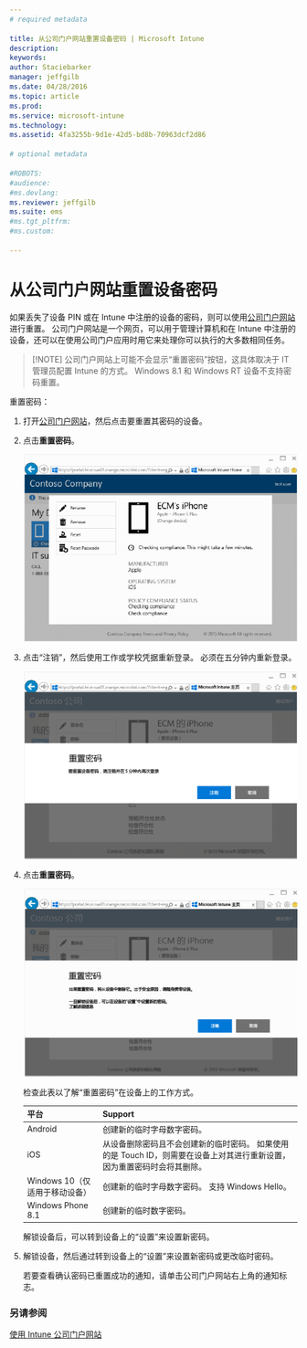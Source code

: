 ```yaml
---
# required metadata

title: 从公司门户网站重置设备密码 | Microsoft Intune
description:
keywords:
author: Staciebarker
manager: jeffgilb
ms.date: 04/28/2016
ms.topic: article
ms.prod:
ms.service: microsoft-intune
ms.technology:
ms.assetid: 4fa3255b-9d1e-42d5-bd8b-70963dcf2d86

# optional metadata

#ROBOTS:
#audience:
#ms.devlang:
ms.reviewer: jeffgilb
ms.suite: ems
#ms.tgt_pltfrm:
#ms.custom:

---
```



# 从公司门户网站重置设备密码

如果丢失了设备 PIN 或在 Intune 中注册的设备的密码，则可以使用[公司门户网站](http://portal.manage.microsoft.com)进行重置。 公司门户网站是一个网页，可以用于管理计算机和在 Intune 中注册的设备，还可以在使用公司门户应用时用它来处理你可以执行的大多数相同任务。

> [!NOTE] 公司门户网站上可能不会显示“重置密码”按钮，这具体取决于 IT 管理员配置 Intune 的方式。 Windows 8.1 和 Windows RT 设备不支持密码重置。

重置密码：

1.  打开[公司门户网站](http://portal.manage.microsoft.com)，然后点击要重置其密码的设备。

2.  点击**重置密码**。

    ![tap-passcode-to-reset](./media/iwp-1-tap-reset-passcode.png)

3.  点击“注销”，然后使用工作或学校凭据重新登录。 必须在五分钟内重新登录。

    ![sign-out-sign-back-in](./media/iwp-2-sign-out.png)

4.  点击**重置密码**。

    ![tap-reset-passcode](./media/iwp-3-tap-reset-passcode-after-signin.png)

    检查此表以了解“重置密码”在设备上的工作方式。

    |平台|Support|
    |------------|-----------|
    |Android|创建新的临时字母数字密码。|
    |iOS|从设备删除密码且不会创建新的临时密码。 如果使用的是 Touch ID，则需要在设备上对其进行重新设置，因为重置密码时会将其删除。|
    |Windows 10（仅适用于移动设备）|创建新的临时字母数字密码。 支持 Windows Hello。|
    |Windows Phone 8.1|创建新的临时数字密码。|
    解锁设备后，可以转到设备上的“设置”来设置新密码。

5.  解锁设备，然后通过转到设备上的“设置”来设置新密码或更改临时密码。

    若要查看确认密码已重置成功的通知，请单击公司门户网站右上角的通知标志。

### 另请参阅
[使用 Intune 公司门户网站](using-the-intune-company-portal-website.md)

<!--HONumber=May16_HO3-->


